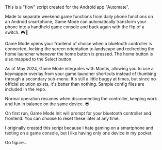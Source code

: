 <p>This is a "flow" script created for the Android app "Automate".<p>
<p>Made to separate weekend game functions from daily phone functions on an Android smartphone, Game Mode can automatically transform your phone into a handheld game console and back again with the flip of a switch. 🎮📲</p>
<p>Game Mode opens your frontend of choice when a bluetooth controller is connected, locking the screen orientation to landscape and redirecting the home launcher whenever the home button is pressed. The home button is also mapped to the Select button.</p>
<p>As of May 2024, Game Mode integrates with Mantis, allowing you to use a keymapper overlay from your game launcher shortcuts instead of thumbing through a secondary sub-menu. It's still a little buggy at times, but since no official solution exists, it's better than nothing. Sample config files are included in the repo.</p>
<p>Normal operation resumes when disconnecting the controller, keeping work and fun in balance on the same device. 😎<p/>
<p>On first run, Game Mode Init will prompt for your bluetooth controller and frontend. You can choose to reset these later at any time.</p>
<p>I originally created this script because I hate gaming on a smartphone and texting on a game console, but I like having only one device in my pocket.</p>
<p>Go figure...</p>
